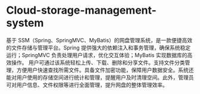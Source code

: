 # Cloud-storage-management-system
基于 SSM（Spring、SpringMVC、MyBatis）的网盘管理系统，是一款便捷高效的文件存储与管理平台。Spring 提供强大的依赖注入和事务管理，确保系统稳定运行；SpringMVC 负责处理用户请求，优化交互体验；MyBatis 实现数据库的高效操作。  用户可通过该系统轻松上传、下载、删除和分享文件。支持文件分类管理，方便用户快速查找所需文件。具备文件加密功能，保障用户数据安全。系统还能对用户使用的存储空间进行统计和管理，提醒用户及时清理空间。此外，管理员可对用户信息、文件权限等进行全面管理，提升网盘的整体管理效率。 
